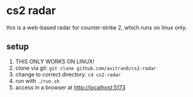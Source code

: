 # cs2 radar

this is a web-based radar for counter-strike 2, which runs on linux only.

## setup

1. THIS ONLY WORKS ON LINUX!
2. clone via git: `git clone github.com/avitran0/cs2-radar`
3. change to correct directory: `cd cs2-radar`
4. run with `./run.sh`
5. access in a browser at [http://localhost:5173](http://localhost:5173)
